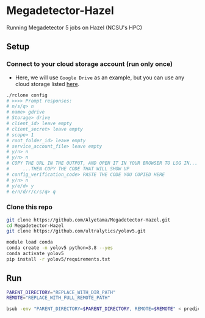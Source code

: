 # Megadetector-Hazel
Running Megadetector 5 jobs on Hazel (NCSU's HPC)

## Setup

### Connect to your cloud storage account (run only once)

- Here, we will use `Google Drive` as an example, but you can use any cloud storage listed [here](https://rclone.org/docs/).

```sh
./rclone config
# >>>> Prompt responses:
# n/s/q> n
# name> gdrive
# Storage> drive
# client_id> leave empty
# client_secret> leave empty
# scope> 1
# root_folder_id> leave empty
# service_account_file> leave empty
# y/n> n
# y/n> n
# COPY THE URL IN THE OUTPUT, AND OPEN IT IN YOUR BROWSER TO LOG IN...
#     ...THEN COPY THE CODE THAT WILL SHOW UP
# config_verification_code> PASTE THE CODE YOU COPIED HERE
# y/n> n
# y/e/d> y
# e/n/d/r/c/s/q> q
```

### Clone this repo

```sh
git clone https://github.com/Alyetama/Megadetector-Hazel.git
cd Megadetector-Hazel
git clone https://github.com/ultralytics/yolov5.git

module load conda
conda create -n yolov5 python=3.8 --yes
conda activate yolov5
pip install -r yolov5/requirements.txt
```

## Run
```sh
PARENT_DIRECTORY="REPLACE_WITH_DIR_PATH"
REMOTE="REPLACE_WITH_FULL_REMOTE_PATH"

bsub -env "PARENT_DIRECTORY=$PARENT_DIRECTORY, REMOTE=$REMOTE" < predict.sh
```
